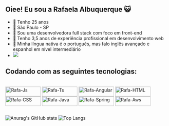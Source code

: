 ## Oiee! Eu sou a Rafaela Albuquerque 😺

- 🫠 Tenho 25 anos
- 🫠 São Paulo - SP
- 🫠 Sou uma desenvolvedora full stack com foco em front-end
- 🫠 Tenho 3,5 anos de experiência profissional em desenvolvimento web
- 🫠 Minha língua nativa é o português, mas falo inglês avançado e espanhol em nível intermediário
- <a href="https://www.linkedin.com/in/rafaela-de-albuquerque/" target="_blank"> <img src="https://img.shields.io/badge/LinkedIn-0077B5?style=for-the-badge&logo=linkedin&logoColor=white" target="_blank"></a>


## Codando com as seguintes tecnologias:
<div style="display: inline_block"><br>
  <img align="center" alt="Rafa-Js" height="30" width="110" src="https://img.shields.io/badge/JavaScript-F7DF1E?style=for-the-badge&logo=javascript&logoColor=black">
  <img align="center" alt="Rafa-Ts" height="30" width="110" src="https://img.shields.io/badge/TypeScript-007ACC?style=for-the-badge&logo=typescript&logoColor=white">
  <img align="center" alt="Rafa-Angular" height="30" width="110" src="https://img.shields.io/badge/Angular-DD0031?style=for-the-badge&logo=angular&logoColor=white">
  <img align="center" alt="Rafa-HTML" height="30" width="110" src="https://img.shields.io/badge/HTML5-E34F26?style=for-the-badge&logo=html5&logoColor=white">
  <img align="center" alt="Rafa-CSS" height="30" width="110" src="https://img.shields.io/badge/CSS3-1572B6?style=for-the-badge&logo=css3&logoColor=white">
  <img align="center" alt="Rafa-Java" height="30" width="110" src="https://img.shields.io/badge/Java-ED8B00?style=for-the-badge&logo=openjdk&logoColor=white">
  <img align="center" alt="Rafa-Spring" height="30" width="110" src="https://img.shields.io/badge/Spring-6DB33F?style=for-the-badge&logo=spring&logoColor=white">
  <img align="center" alt="Rafa-Aws" height="30" width="110" src="https://img.shields.io/badge/Amazon_AWS-232F3E?style=for-the-badge&logo=amazon-aws&logoColor=white">
</div>

##
![Anurag's GitHub stats](https://github-readme-stats.vercel.app/api?username=rafaelaa-albuquerque&show_icons=true&theme=dracula)
![Top Langs](https://github-readme-stats.vercel.app/api/top-langs/?username=rafaelaa-albuquerque&layout=compact&theme=dracula)

